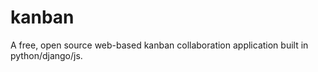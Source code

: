 # kanban
A free, open source web-based kanban collaboration application built in python/django/js. 
